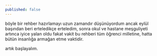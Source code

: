 ```yaml
---
published: false
---
```

böyle bir rehber hazırlamayı uzun zamandır düşünüyordum ancak eylül başından beri erteledikçe erteledim, sonra okul ve hastane meşguliyeti artınca iyice yalan oldu fakat vakit bu rehberi tüm öğrenci milletine, hatta bütün insanlığa armağan etme vaktidir.

artık başlayalım.

